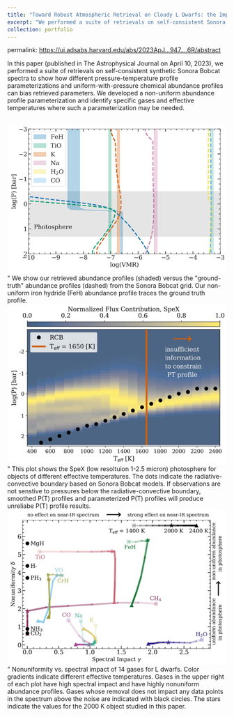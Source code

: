 ```yaml
---
title: "Toward Robust Atmospheric Retrieval on Cloudy L Dwarfs: the Impact of Thermal and Abundance Profile Assumptions"
excerpt: "We performed a suite of retrievals on self-consistent Sonora Bobcat spectra to show how different pressure-temperature profile parameterizations and uniform-with-pressure chemical abundance profiles can bias retrieved parameters. We developed a non-uniform abundance profile parameterization and identify specific gases and effective temperatures where such a parameterization may be needed.<br/><img src='/images/Rowland2023_Fig6.png'>"
collection: portfolio
---
```

permalink: https://ui.adsabs.harvard.edu/abs/2023ApJ...947....6R/abstract

In this paper (published in The Astrophysical Journal on April 10, 2023), we performed a suite of retrievals on self-consistent synthetic Sonora Bobcat spectra to show how different pressure-temperature profile parameterizations and uniform-with-pressure chemical abundance profiles can bias retrieved parameters. We developed a non-uniform abundance profile parameterization and identify specific gases and effective temperatures where such a parameterization may be needed.

<br/><img src='/images/Rowland2023_Fig6.png'>"
We show our retrieved abundance profiles (shaded) versus the "ground-truth" abundance profiles (dashed) from the Sonora Bobcat grid. Our non-uniform iron hydride (FeH) abundance profile traces the ground truth profile.
<br/><img src='/images/Rowland2023_Figure7.png'>"
This plot shows the SpeX (low resoltuion 1-2.5 micron) photosphere for objects of different effective temperatures. The dots indicate the radiative-convective boundary based on Sonora Bobcat models. If observations are not senstive to pressures below the radiative-convective boundary, smoothed P(T) profiles and parameterized P(T) profiles will produce unreliabe P(T) profile results.
<br/><img src='/images/Rowland2023_Figure8.png'>"
Nonuniformity vs. spectral impact of 14 gases for L dwarfs. Color gradients indicate different effective temperatures. Gases in the upper right of each plot have high spectral impact and have highly nonuniform abundance profiles. Gases whose removal does not impact any data points in the spectrum above the noise are indicated with black circles. The stars indicate the values for the 2000 K object studied in this paper.
